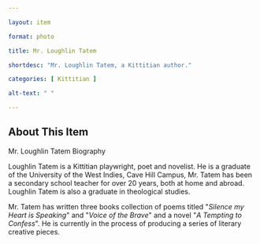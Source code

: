 ```yaml
--- 

layout: item

format: photo 

title: Mr. Loughlin Tatem 

shortdesc: "Mr. Loughlin Tatem, a Kittitian author."

categories: [ Kittitian ] 

alt-text: " "

--- 
```


## About This Item 

Mr. Loughlin Tatem  Biography

Loughlin Tatem is a Kittitian playwright, poet and novelist. He is a graduate of the University of the West Indies, Cave Hill Campus, Mr. Tatem has been a secondary school teacher for over 20 years, both at home and abroad. Loughlin Tatem is also a graduate in theological studies. 

Mr. Tatem has written three books collection of poems titled "_Silence my Heart is Speaking_" and "_Voice of the Brave_" and a novel "_A Tempting to Confess_". He is currently in the process of producing a series of literary creative pieces. 
